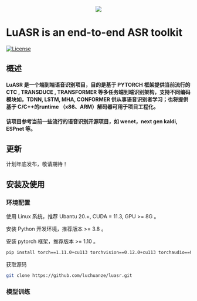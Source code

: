 <div align=center><img src ="https://user-images.githubusercontent.com/32317033/184311331-b98dbe19-e7e6-4b1d-bfdf-5fc809d7fcb6.png"/></div>

# LuASR is an end-to-end ASR toolkit
[![License](https://img.shields.io/badge/License-Apache%202.0-brightgreen.svg)](https://opensource.org/licenses/Apache-2.0)

## 概述

#### LuASR 是一个端到端语音识别项目，目的是基于 PYTORCH 框架提供当前流行的 CTC , TRANSDUCE , TRANSFORMER 等多任务端到端识别架构，支持不同编码模块如，TDNN, LSTM, MHA, CONFORMER 供从事语音识别者学习；也将提供基于 C/C++的runtime （x86、ARM）解码器可用于项目工程化。

#### 该项目参考当前一些流行的语音识别开源项目，如 wenet，next gen kaldi, ESPnet 等。

## 更新

计划年底发布，敬请期待！

## 安装及使用

### 环境配置

使用 Linux 系统，推荐 Ubantu 20.+, CUDA = 11.3, GPU >= 8G 。

安装 Python 开发环境，推荐版本 >= 3.8 。

安装 pytorch 框架，推荐版本 >= 1.10  。

``` sh
pip install torch==1.11.0+cu113 torchvision==0.12.0+cu113 torchaudio==0.11.0 --extra-index-url https://download.pytorch.org/whl/cu113
``` 

获取源码

``` sh
git clone https://github.com/luchuanze/luasr.git
```

### 模型训练
